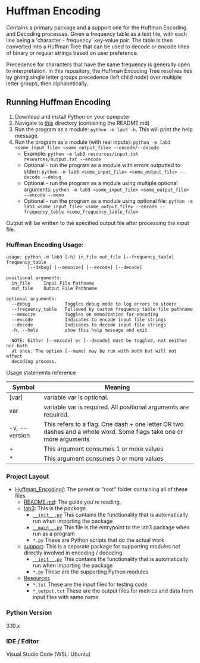 # Huffman Encoding

Contains a primary package and a support one for the Huffman Encoding and
Decoding processes. Given a frequency table as a text file, with each line
being a 'character - frequency' key-value pair. The table is then converted
into a Huffman Tree that can be used to decode or encode lines of binary or
regular strings based on user preference.

Precedence for characters that have the same frequency is generally open to
interpretation. In this repository, the Huffman Encoding Tree resolves ties by
giving single letter groups precedence (left child node) over multiple letter
groups, then alphabetically.

## Running Huffman Encoding

1. Download and install Python on your computer
2. Navigate to [this](.) directory (containing the README.md)
3. Run the program as a module: `python -m lab3 -h`. This will print the help
   message.
4. Run the program as a module (with real inputs):
   `python -m lab3 <some_input_file> <some_output_file> --encode/--decode`
   - Example: `python -m lab3 resources/input.txt resources/output.txt --encode`
   - Optional - run the program as a module with errors outputted to stderr:
     `python -m lab3 <some_input_file> <some_output_file> --decode --debug`
   - Optional - run the program as a module using multiple optional arguments:
     `python -m lab3 <some_input_file> <some_output_file> --encode --memo`
   - Optional - run the program as a module using optional file:
     `python -m lab3 <some_input_file> <some_output_file> --encode --frequency_table <some_frequency_table_file>`

Output will be written to the specified output file after processing the input
file.

### Huffman Encoding Usage:

```commandline
usage: python -m lab3 [-h] in_file out_file [--frequency_table] frequency_table
        [--debug] [--memoize] [--encode] [--decode]

positional arguments:
  in_file     Input File Pathname
  out_file    Output File Pathname

optional arguments:
  --debug             Toggles debug mode to log errors to stderr
  --frequency_table   Followed by custom frequency table file pathname
  --memoize           Toggles on memoization for encoding
  --encode            Indicates to encode input file strings
  --decode            Indicates to decode input file strings
  -h, --help          show this help message and exit

  NOTE: Either [--encode] or [--decode] must be toggled, not neither nor both
  at once. The option [--memo] may be run with both but will not affect
  decoding process.
```

Usage statements reference

| Symbol        | Meaning                                                                                                            |
| ------------- | ------------------------------------------------------------------------------------------------------------------ |
| [var]         | variable var is optional.                                                                                          |
| var           | variable var is required. All positional arguments are required.                                                   |
| -v, --version | This refers to a flag. One dash + one letter OR two dashes and a whole word. Some flags take one or more arguments |
| +             | This argument consumes 1 or more values                                                                            |
| \*            | This argument consumes 0 or more values                                                                            |

### Project Layout

- [Huffman_Encoding/](.): The parent or "root" folder containing all of these
  files
  - [README.md](README.md):
    The guide you're reading.
  - [lab3](lab3):
    This is the _package_.
    - [`__init__.py`](lab3/__init__.py)
      This contains the functionality that is automatically run when importing
      the package
    - [`__main__.py`](lab3/__main__.py)
      This file is the entrypoint to the lab3 package when run as a program
    - `*.py`
      These are Python scripts that do the actual work
  - [support](support):
    This is a separate package for supporting modules not directly involved in
    encoding / decoding.
    - [`__init__.py`](support/__init__.py)
      This contains the functionality that is automatically run when importing
      the package
    - `*.py`
      These are the supporting Python modules
  - [Resources](resources)
    - `*.txt`
      These are the input files for testing code
    - `*_output.txt`
      These are the output files for metrics and data from input files with
      same name

### Python Version

3.10.x

### IDE / Editor

Visual Studio Code (WSL: Ubuntu)

